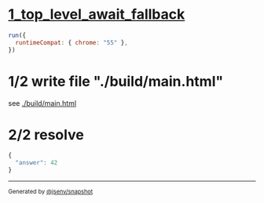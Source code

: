 # [1_top_level_await_fallback](../../top_level_await_build.test.mjs#L30)

```js
run({
  runtimeCompat: { chrome: "55" },
})
```

# 1/2 write file "./build/main.html"

see [./build/main.html](./build/main.html)

# 2/2 resolve

```js
{
  "answer": 42
}
```

---

<sub>
  Generated by <a href="https://github.com/jsenv/core/tree/main/packages/tooling/snapshot">@jsenv/snapshot</a>
</sub>
